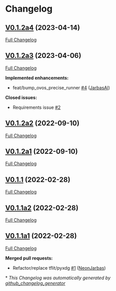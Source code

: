# Changelog

## [V0.1.2a4](https://github.com/OpenVoiceOS/ovos-ww-plugin-precise-lite/tree/V0.1.2a4) (2023-04-14)

[Full Changelog](https://github.com/OpenVoiceOS/ovos-ww-plugin-precise-lite/compare/V0.1.2a3...V0.1.2a4)

## [V0.1.2a3](https://github.com/OpenVoiceOS/ovos-ww-plugin-precise-lite/tree/V0.1.2a3) (2023-04-06)

[Full Changelog](https://github.com/OpenVoiceOS/ovos-ww-plugin-precise-lite/compare/V0.1.2a2...V0.1.2a3)

**Implemented enhancements:**

- feat/bump\_ovos\_precise\_runner [\#4](https://github.com/OpenVoiceOS/ovos-ww-plugin-precise-lite/pull/4) ([JarbasAl](https://github.com/JarbasAl))

**Closed issues:**

- Requirements issue [\#2](https://github.com/OpenVoiceOS/ovos-ww-plugin-precise-lite/issues/2)

## [V0.1.2a2](https://github.com/OpenVoiceOS/ovos-ww-plugin-precise-lite/tree/V0.1.2a2) (2022-09-10)

[Full Changelog](https://github.com/OpenVoiceOS/ovos-ww-plugin-precise-lite/compare/V0.1.2a1...V0.1.2a2)

## [V0.1.2a1](https://github.com/OpenVoiceOS/ovos-ww-plugin-precise-lite/tree/V0.1.2a1) (2022-09-10)

[Full Changelog](https://github.com/OpenVoiceOS/ovos-ww-plugin-precise-lite/compare/V0.1.1...V0.1.2a1)

## [V0.1.1](https://github.com/OpenVoiceOS/ovos-ww-plugin-precise-lite/tree/V0.1.1) (2022-02-28)

[Full Changelog](https://github.com/OpenVoiceOS/ovos-ww-plugin-precise-lite/compare/V0.1.1a2...V0.1.1)

## [V0.1.1a2](https://github.com/OpenVoiceOS/ovos-ww-plugin-precise-lite/tree/V0.1.1a2) (2022-02-28)

[Full Changelog](https://github.com/OpenVoiceOS/ovos-ww-plugin-precise-lite/compare/V0.1.1a1...V0.1.1a2)

## [V0.1.1a1](https://github.com/OpenVoiceOS/ovos-ww-plugin-precise-lite/tree/V0.1.1a1) (2022-02-28)

[Full Changelog](https://github.com/OpenVoiceOS/ovos-ww-plugin-precise-lite/compare/a2a2dd92f7385337b57885842f9be59a632c6d9c...V0.1.1a1)

**Merged pull requests:**

- Refactor/replace tflit/pyxdg [\#1](https://github.com/OpenVoiceOS/ovos-ww-plugin-precise-lite/pull/1) ([NeonJarbas](https://github.com/NeonJarbas))



\* *This Changelog was automatically generated by [github_changelog_generator](https://github.com/github-changelog-generator/github-changelog-generator)*
